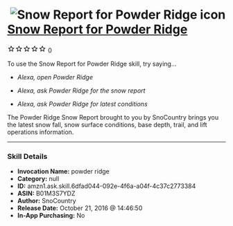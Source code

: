 # &nbsp;<img src="skill_icon" alt="Snow Report for Powder Ridge icon" width="36"> [Snow Report for Powder Ridge](http://alexa.amazon.com/#skills/amzn1.ask.skill.6dfad044-092e-4f6a-a04f-4c37c2773384)
![0 stars](../../images/ic_star_border_black_18dp_1x.png)![0 stars](../../images/ic_star_border_black_18dp_1x.png)![0 stars](../../images/ic_star_border_black_18dp_1x.png)![0 stars](../../images/ic_star_border_black_18dp_1x.png)![0 stars](../../images/ic_star_border_black_18dp_1x.png) 0

To use the Snow Report for Powder Ridge skill, try saying...

* *Alexa, open Powder Ridge*

* *Alexa, ask Powder Ridge for the snow report*

* *Alexa, ask Powder Ridge for latest conditions*

The Powder Ridge Snow Report brought to you by SnoCountry brings you the latest snow fall, snow surface conditions,  base depth, trail, and lift operations information.

***

### Skill Details

* **Invocation Name:** powder ridge
* **Category:** null
* **ID:** amzn1.ask.skill.6dfad044-092e-4f6a-a04f-4c37c2773384
* **ASIN:** B01M3S7YDZ
* **Author:** SnoCountry
* **Release Date:** October 21, 2016 @ 14:46:50
* **In-App Purchasing:** No
